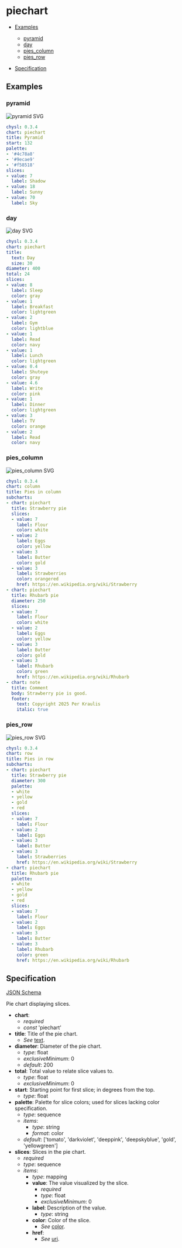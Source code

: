 # piechart

- [Examples](#examples)
  - [pyramid](#pyramid)
  - [day](#day)
  - [pies_column](#pies_column)
  - [pies_row](#pies_row)

- [Specification](#specification)

## Examples

### pyramid

![pyramid SVG](pyramid.svg)

```yaml
chysl: 0.3.4
chart: piechart
title: Pyramid
start: 132
palette:
- '#4c78a8'
- '#9ecae9'
- '#f58518'
slices:
- value: 7
  label: Shadow
- value: 18
  label: Sunny
- value: 70
  label: Sky
```
### day

![day SVG](day.svg)

```yaml
chysl: 0.3.4
chart: piechart
title:
  text: Day
  size: 30
diameter: 400
total: 24
slices:
- value: 8
  label: Sleep
  color: gray
- value: 1
  label: Breakfast
  color: lightgreen
- value: 2
  label: Gym
  color: lightblue
- value: 1
  label: Read
  color: navy
- value: 1
  label: Lunch
  color: lightgreen
- value: 0.4
  label: Shuteye
  color: gray
- value: 4.6
  label: Write
  color: pink
- value: 1
  label: Dinner
  color: lightgreen
- value: 3
  label: TV
  color: orange
- value: 2
  label: Read
  color: navy
```
### pies_column

![pies_column SVG](pies_column.svg)

```yaml
chysl: 0.3.4
chart: column
title: Pies in column
subcharts:
- chart: piechart
  title: Strawberry pie
  slices:
  - value: 7
    label: Flour
    color: white
  - value: 2
    label: Eggs
    color: yellow
  - value: 3
    label: Butter
    color: gold
  - value: 3
    label: Strawberries
    color: orangered
    href: https://en.wikipedia.org/wiki/Strawberry
- chart: piechart
  title: Rhubarb pie
  diameter: 250
  slices:
  - value: 7
    label: Flour
    color: white
  - value: 2
    label: Eggs
    color: yellow
  - value: 3
    label: Butter
    color: gold
  - value: 3
    label: Rhubarb
    color: green
    href: https://en.wikipedia.org/wiki/Rhubarb
- chart: note
  title: Comment
  body: Strawberry pie is good.
  footer:
    text: Copyright 2025 Per Kraulis
    italic: true
```
### pies_row

![pies_row SVG](pies_row.svg)

```yaml
chysl: 0.3.4
chart: row
title: Pies in row
subcharts:
- chart: piechart
  title: Strawberry pie
  diameter: 300
  palette:
  - white
  - yellow
  - gold
  - red
  slices:
  - value: 7
    label: Flour
  - value: 2
    label: Eggs
  - value: 3
    label: Butter
  - value: 3
    label: Strawberries
    href: https://en.wikipedia.org/wiki/Strawberry
- chart: piechart
  title: Rhubarb pie
  palette:
  - white
  - yellow
  - gold
  - red
  slices:
  - value: 7
    label: Flour
  - value: 2
    label: Eggs
  - value: 3
    label: Butter
  - value: 3
    label: Rhubarb
    color: green
    href: https://en.wikipedia.org/wiki/Rhubarb
```
## Specification

[JSON Schema](piechart.md)

Pie chart displaying slices.

- **chart**:
  - *required*
  - *const* 'piechart'
- **title**: Title of the pie chart.
  - *See* [text](schema_defs.md#text).
- **diameter**: Diameter of the pie chart.
  - *type*: float
  - *exclusiveMinimum*: 0
  - *default*: 200
- **total**: Total value to relate slice values to.
  - *type*: float
  - *exclusiveMinimum*: 0
- **start**: Starting point for first slice; in degrees from the top.
  - *type*: float
- **palette**: Palette for slice colors; used for slices lacking color specification.
  - *type*: sequence
  - *items*:
    - *type*: string
    - *format*: color
  - *default*: ['tomato', 'darkviolet', 'deeppink', 'deepskyblue', 'gold', 'yellowgreen']
- **slices**: Slices in the pie chart.
  - *required*
  - *type*: sequence
  - *items*:
    - *type*: mapping
    - **value**: The value visualized by the slice.
      - *required*
      - *type*: float
      - *exclusiveMinimum*: 0
    - **label**: Description of the value.
      - *type*: string
    - **color**: Color of the slice.
      - *See* [color](schema_defs.md#color).
    - **href**:
      - *See* [uri](schema_defs.md#uri).

